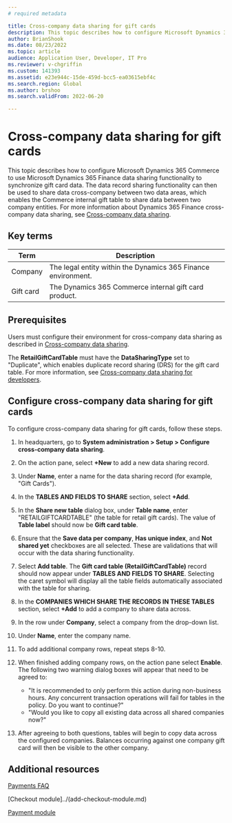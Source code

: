 ```yaml
---
# required metadata

title: Cross-company data sharing for gift cards
description: This topic describes how to configure Microsoft Dynamics 365 Commerce to use Microsoft Dynamics 365 Finance data sharing functionality across data areas for syncing gift card data.
author: BrianShook
ms.date: 08/23/2022
ms.topic: article
audience: Application User, Developer, IT Pro
ms.reviewer: v-chgriffin
ms.custom: 141393
ms.assetid: e23e944c-15de-459d-bcc5-ea03615ebf4c
ms.search.region: Global
ms.author: brshoo
ms.search.validFrom: 2022-06-20

---
```


# Cross-company data sharing for gift cards

This topic describes how to configure Microsoft Dynamics 365 Commerce to use Microsoft Dynamics 365 Finance data sharing functionality to synchronize gift card data. The data record sharing functionality can then be used to share data cross-company between two data areas, which enables the Commerce internal gift table to share data between two company entities. For more information about Dynamics 365 Finance cross-company data sharing, see [Cross-company data sharing](/dynamics365/fin-ops-core/dev-itpro/sysadmin/cross-company-data-sharing).

## Key terms

| Term | Description |
|---|---|
| Company | The legal entity within the Dynamics 365 Finance environment. |
| Gift card | The Dynamics 365 Commerce internal gift card product. |

## Prerequisites

Users must configure their environment for cross-company data sharing as described in [Cross-company data sharing](/dynamics365/fin-ops-core/dev-itpro/sysadmin/cross-company-data-sharing).

The **RetailGiftCardTable** must have the **DataSharingType** set to "Duplicate", which enables duplicate record sharing (DRS) for the gift card table. For more information, see [Cross-company data sharing for developers](/dynamics365/fin-ops-core/dev-itpro/sysadmin/drs-srs-dev).

## Configure cross-company data sharing for gift cards

To configure cross-company data sharing for gift cards, follow these steps.

1. In headquarters, go to **System administration \> Setup \> Configure cross-company data sharing**.
1. On the action pane, select **+New** to add a new data sharing record.
1. Under **Name**, enter a name for the data sharing record (for example, "Gift Cards").
1. In the **TABLES AND FIELDS TO SHARE** section, select **+Add**.
1. In the **Share new table** dialog box, under **Table name**, enter "RETAILGIFTCARDTABLE" (the table for retail gift cards). The value of **Table label** should now be **Gift card table**.
1. Ensure that the **Save data per company**, **Has unique index**, and **Not shared yet** checkboxes are all selected. These are validations that will occur with the data sharing functionality.
1. Select **Add table**. The **Gift card table (RetailGiftCardTable)** record should now appear under **TABLES AND FIELDS TO SHARE**. Selecting the caret symbol will display all the table fields automatically associated with the table for sharing.
1. In the **COMPANIES WHICH SHARE THE RECORDS IN THESE TABLES** section, select **+Add** to add a company to share data across.
1. In the row under **Company**, select a company from the drop-down list.
1. Under **Name**, enter the company name.
1. To add additional company rows, repeat steps 8-10.
1. When finished adding company rows, on the action pane select **Enable**. The following two warning dialog boxes will appear that need to be agreed to:

    - "It is recommended to only perform this action during non-business hours. Any concurrent transaction operations will fail for tables in the policy. Do you want to continue?"
    - "Would you like to copy all existing data across all shared companies now?"

1. After agreeing to both questions, tables will begin to copy data across the configured companies. Balances occurring against one company gift card will then be visible to the other company.

## Additional resources

[Payments FAQ](payments-retail.md)

[Checkout module]../(add-checkout-module.md)

[Payment module](../payment-module.md)
